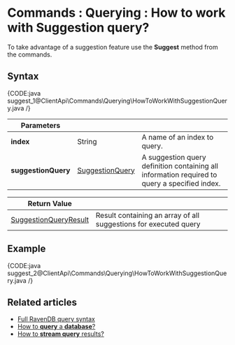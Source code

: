 # Commands : Querying : How to work with Suggestion query?

To take advantage of a suggestion feature use the **Suggest** method from the commands.

## Syntax

{CODE:java suggest_1@ClientApi\Commands\Querying\HowToWorkWithSuggestionQuery.java /}

| Parameters | | |
| ------------- | ------------- | ----- |
| **index** | String | A name of an index to query. |
| **suggestionQuery** | [SuggestionQuery](../../../glossary/client-api/querying/suggestion-query) | A suggestion query definition containing all information required to query a specified index. |

| Return Value | |
| ------------- | ----- |
| [SuggestionQueryResult]() | Result containing an array of all suggestions for executed query |

## Example

{CODE:java suggest_2@ClientApi\Commands\Querying\HowToWorkWithSuggestionQuery.java /}

## Related articles

- [Full RavenDB query syntax](../../../indexes/full-query-syntax)   
- [How to **query** a **database**?](../../../client-api/commands/querying/how-to-query-a-database)   
- [How to **stream query** results?](../../../client-api/commands/querying/how-to-stream-query-results)   